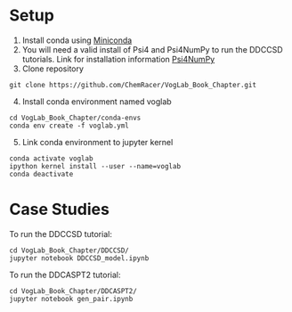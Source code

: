 # Setup
1. Install conda using [Miniconda](https://docs.conda.io/en/latest/miniconda.html)
2. You will need a valid install of Psi4 and Psi4NumPy to run the DDCCSD tutorials. Link for installation information [Psi4NumPy](https://github.com/psi4/psi4numpy)
3. Clone repository
```
git clone https://github.com/ChemRacer/VogLab_Book_Chapter.git
```
4. Install conda environment named voglab
```
cd VogLab_Book_Chapter/conda-envs
conda env create -f voglab.yml
```

5. Link conda environment to jupyter kernel
```
conda activate voglab
ipython kernel install --user --name=voglab
conda deactivate
```

# Case Studies
To run the DDCCSD tutorial:
```
cd VogLab_Book_Chapter/DDCCSD/
jupyter notebook DDCCSD_model.ipynb
```

To run the DDCASPT2 tutorial:
```
cd VogLab_Book_Chapter/DDCASPT2/
jupyter notebook gen_pair.ipynb 
```
